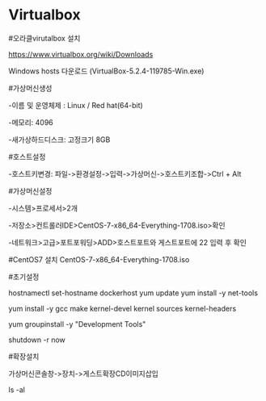 # Virtualbox

#오라클virutalbox 설치

https://www.virtualbox.org/wiki/Downloads

Windows hosts 다운로드 (VirtualBox-5.2.4-119785-Win.exe)

#가상머신생성

-이름 및 운영체제 : Linux / Red hat(64-bit)

-메모리: 4096

-새가상하드디스크: 고정크기 8GB

#호스트설정

-호스트키변경: 파일->환경설정->입력->가상머신->호스트키조합->Ctrl + Alt

#가상머신설정

-시스템>프로세서>2개

-저장소>컨트롤러IDE>CentOS-7-x86_64-Everything-1708.iso>확인

-네트워크>고급>포트포워딩>ADD>호스트포트와 게스트포트에 22 입력 후 확인



#CentOS7 설치
CentOS-7-x86_64-Everything-1708.iso

#초기설정

hostnamectl set-hostname dockerhost
yum update
yum install -y net-tools

yum install -y gcc make kernel-devel kernel sources kernel-headers

yum groupinstall -y "Development Tools"

shutdown -r now

#확장설치

가상머신콘솔창->장치->게스트확장CD이미지삽입


ls -al





















